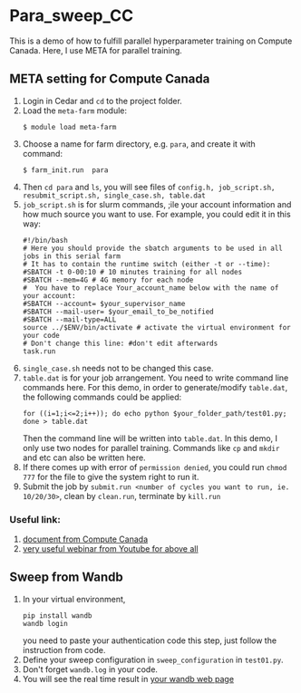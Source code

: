 # Para_sweep_CC
This is a demo of how to fulfill parallel hyperparameter training on Compute Canada. Here, I use META for parallel training.
## META setting for Compute Canada
1. Login in Cedar and ``cd`` to the project folder.
2. Load the ```meta-farm``` module: 
    ```
    $ module load meta-farm
    ```
3. Choose a name for farm directory, e.g. ```para```, and create it with command:
    ```
    $ farm_init.run  para
    ```
4. Then ```cd para``` and ```ls```, you will see files of ```config.h, job_script.sh, resubmit_script.sh, single_case.sh, table.dat```
5. ```job_script.sh``` is for slurm commands, ;ile your account information and how much source you want to use. For example, you could edit it in this way:
    ```
    #!/bin/bash
    # Here you should provide the sbatch arguments to be used in all jobs in this serial farm
    # It has to contain the runtime switch (either -t or --time):
    #SBATCH -t 0-00:10 # 10 minutes training for all nodes
    #SBATCH --mem=4G # 4G memory for each node
    #  You have to replace Your_account_name below with the name of your account:
    #SBATCH --account= $your_supervisor_name
    #SBATCH --mail-user= $your_email_to_be_notified
    #SBATCH --mail-type=ALL
    source ../$ENV/bin/activate # activate the virtual environment for your code
    # Don't change this line: #don't edit afterwards
    task.run
    ```
6. ```single_case.sh``` needs not to be changed this case.
7. ```table.dat``` is for your job arrangement. You need to write command line commands here. For this demo, in order to generate/modify ```table.dat```, the following commands could be applied:
    ```
    for ((i=1;i<=2;i++)); do echo python $your_folder_path/test01.py; done > table.dat
    ```
    Then the command line will be written into ```table.dat```. In this demo, I only use two nodes for parallel training. Commands like ```cp``` and ```mkdir``` and etc can also be written here.
8. If there comes up with error of ```permission denied```, you could run ```chmod 777``` for the file to give the system right to run it.
9. Submit the job by ```submit.run <number of cycles you want to run, ie. 10/20/30>```, clean by ```clean.run```, terminate by ```kill.run```
### Useful link:
1. [document from Compute Canada](https://docs.alliancecan.ca/wiki/META:_A_package_for_job_farming#single_case.sh)
2. [very useful webinar from Youtube for above all](https://www.youtube.com/watch?v=GcYbaPClwGE)
## Sweep from Wandb
1. In your virtual environment,
    ```
    pip install wandb
    wandb login
    ```
    you need to paste your authentication code this step, just follow the instruction from code. 
2. Define your sweep configuration in ```sweep_configuration``` in ```test01.py```.
3. Don't forget ```wandb.log``` in your code.
4. You will see the real time result in [your wandb web page](https://wandb.ai)

